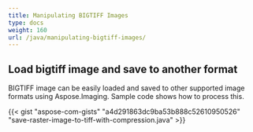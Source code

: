 ```yaml
---
title: Manipulating BIGTIFF Images
type: docs
weight: 160
url: /java/manipulating-bigtiff-images/
---
```


## **Load bigtiff image and save to another format**
BIGTIFF image can be easily loaded and saved to other supported image formats using Aspose.Imaging. Sample code shows how to process this.

{{< gist "aspose-com-gists" "a4d291863dc9ba53b888c52610950526" "save-raster-image-to-tiff-with-compression.java" >}}
